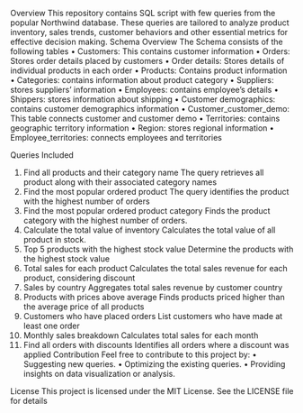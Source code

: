 Overview 
This repository contains SQL script with few queries from the popular Northwind database. These queries are tailored to analyze product inventory, sales trends, customer behaviors and other essential metrics for effective decision making.
Schema Overview
The Schema consists of the following tables
•	Customers: This contains customer information
•	Orders: Stores order details placed by customers
•	Order details: Stores details of individual products in each order
•	Products: Contains product information
•	Categories: contains information about product category
•	Suppliers: stores suppliers’ information
•	Employees: contains employee’s details
•	Shippers: stores information about shipping
•	Customer demographics: contains customer demographics information
•	Customer_customer_demo: This table connects customer and customer demo
•	Territories: contains geographic territory information
•	Region: stores regional information
•	Employee_territories: connects employees and territories

Queries Included
1.	Find all products and their category name 
The query retrieves all product along with their associated category names
2.	Find the most popular ordered product
The query identifies the product with the highest number of orders
3.	Find the most popular ordered product category
Finds the product category with the highest number of orders.
4.	Calculate the total value of inventory
Calculates the total value of all product in stock.
5.	Top 5 products with the highest stock value
Determine the products with the highest stock value
6.	Total sales for each product
Calculates the total sales revenue for each product, considering discount
7.	Sales by country
Aggregates total sales revenue by customer country
8.	Products with prices above average
Finds products priced higher than the average price of all products
9.	Customers who have placed orders
List customers who have made at least one order
10.	Monthly sales breakdown
Calculates total sales for each month
11.	Find all orders with discounts
Identifies all orders where a discount was applied
Contribution
Feel free to contribute to this project by:
•	Suggesting new queries.
•	Optimizing the existing queries.
•	Providing insights on data visualization or analysis.

License
This project is licensed under the MIT License. See the LICENSE file for details
